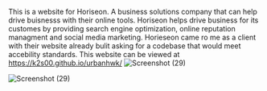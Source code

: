 This is a website for Horiseon. A business solutions company that can help drive buisnesss with their online tools. 
Horiseon helps drive business for its customes by providing search engine optimization, online reputation managment and social media marketing. Horieseon came ro me as a client with their
website already bulit asking for a codebase that would meet accebility standards. This website can be viewed at https://k2s00.github.io/urbanhwk/
![Screenshot (29)](https://user-images.githubusercontent.com/89046665/136678385-73bc6ab6-ec02-455b-bc93-0c6184dc7856.png)


![Screenshot (29)](https://user-images.githubusercontent.com/89046665/136678750-35409656-d381-48ed-9888-262080cfdf43.png)
